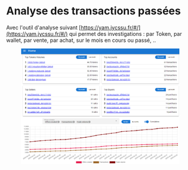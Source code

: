 # Analyse des transactions passées

Avec l'outil d'analyse suivant [https://yam.jycssu.fr/#/](https://yam.jycssu.fr/#/) qui permet des investigations : par Token, par wallet, par vente, par achat, sur le mois en cours ou passé, ..



<figure><img src="../../.gitbook/assets/image (77).png" alt=""><figcaption></figcaption></figure>

